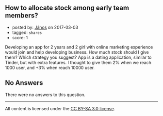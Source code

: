 ## How to allocate stock among early team members?

- posted by: [János](https://stackexchange.com/users/85903/j-nos) on 2017-03-03
- tagged: `shares`
- score: 1

<p>Developing an app for 2 years and 2 girl with online marketing experience would join and help developing business. How much stock should I give them? Which strategy you suggest? App is a dating application, similar to Tinder, but with extra features. I thought to give them 2% when we reach 1000 user, and +3% when reach 10000 user.</p>


## No Answers

There were no answers to this question.


---

All content is licensed under the [CC BY-SA 3.0 license](https://creativecommons.org/licenses/by-sa/3.0/).
